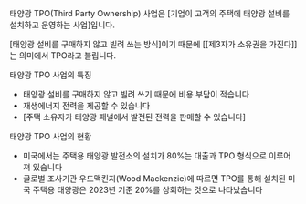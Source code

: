 태양광 TPO(Third Party Ownership) 사업은 [기업이 고객의 주택에 태양광 설비를 설치하고 운영하는 사업]입니다. 

[태양광 설비를 구매하지 않고 빌려 쓰는 방식]이기 때문에 [[제3자가 소유권을 가진다]]는 의미에서 TPO라고 불립니다. 

태양광 TPO 사업의 특징

- 태양광 설비를 구매하지 않고 빌려 쓰기 때문에 비용 부담이 적습니다 
- 재생에너지 전력을 제공할 수 있습니다 
- [주택 소유자가 태양광 패널에서 발전된 전력을 판매할 수 있습니다] 

태양광 TPO 사업의 현황

- 미국에서는 주택용 태양광 발전소의 설치가 80%는 대출과 TPO 형식으로 이루어져 있습니다 
- 글로벌 조사기관 우드맥킨지(Wood Mackenzie)에 따르면 TPO를 통해 설치된 미국 주택용 태양광은 2023년 기준 20%를 상회하는 것으로 나타났습니다
